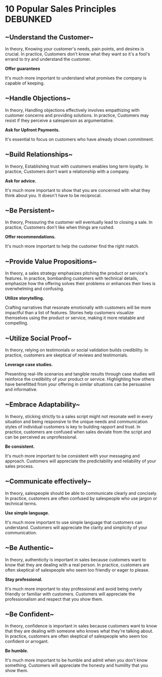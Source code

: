 # 10 Popular Sales Principles DEBUNKED

## ~Understand the Customer~

In theory, Knowing your customer's needs, pain points, and desires is crucial.
In practice, Customers don't know what they want so it's a fool's errand to try and understand the customer.

**Offer guarantees**

It's much more important to understand what promises the company is capable of keeping.

## ~Handle Objections~

In theory, Handling objections effectively involves empathizing with customer concerns and providing solutions.
In practice, Customers may resist if they perceive a salesperson as argumentative.

**Ask for Upfront Payments.**

It's essential to focus on customers who have already shown commitment.

## ~Build Relationships~

In theory, Establishing trust with customers enables long term loyalty.
In practice, Customers don't want a relationship with a company.

**Ask for advice.**

It's much more important to show that you are concerned with what they think about you. It doesn't have to be reciprocal.

## ~Be Persistent~

In theory, Pressuring the customer will eventually lead to closing a sale.
In practice, Customers don't like when things are rushed.

**Offer recommendations.**

It's much more important to help the customer find the right match.

## ~Provide Value Propositions~

In theory, a sales strategy emphasizes pitching the product or service's features.
In practice, bombarding customers with technical details, emphasize how the offering solves their problems or enhances their lives is overwhelming and confusing.

**Utilize storytelling.**

Crafting narratives that resonate emotionally with customers will be more impactful than a list of features. Stories help customers visualize themselves using the product or service, making it more relatable and compelling.

## ~Utilize Social Proof~

In theory, relying on testimonials or social validation builds credibility.
In practice, customers are skeptical of reviews and testimonials.

**Leverage case studies.**

Presenting real-life scenarios and tangible results through case studies will reinforce the credibility of your product or service. Highlighting how others have benefitted from your offering in similar situations can be persuasive and informative.

## ~Embrace Adaptability~

In theory, sticking strictly to a sales script might not resonate well in every situation and being responsive to the unique needs and communication styles of individual customers is key to building rapport and trust.
In practice, customers are confused when sales deviate from the script and can be perceived as unprofessional.

**Be consistent.**

It's much more important to be consistent with your messaging and approach. Customers will appreciate the predictability and reliability of your sales process.

## ~Communicate effectively~

In theory, salespeople should be able to communicate clearly and concisely.
In practice, customers are often confused by salespeople who use jargon or technical terms.

**Use simple language.**

It's much more important to use simple language that customers can understand.
Customers will appreciate the clarity and simplicity of your communication.

## ~Be Authentic~

In theory, authenticity is important in sales because customers want to know that they are dealing with a real person.
In practice, customers are often skeptical of salespeople who seem too friendly or eager to please.

**Stay professional.**

It's much more important to stay professional and avoid being overly friendly or familiar with customers.
Customers will appreciate the professionalism and respect that you show them.

## ~Be Confident~

In theory, confidence is important in sales because customers want to know that they are dealing with someone who knows what they're talking about.
In practice, customers are often skeptical of salespeople who seem too confident or arrogant.

**Be humble.**

It's much more important to be humble and admit when you don't know something.
Customers will appreciate the honesty and humility that you show them.
